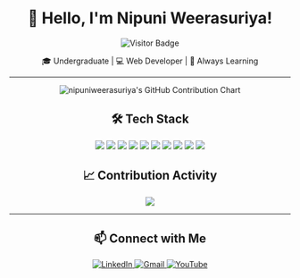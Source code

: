 <div align="center">

# 👋 Hello, I'm Nipuni Weerasuriya!

![Visitor Badge](https://komarev.com/ghpvc/?username=nipuniweerasuriya&label=Profile+views&color=0e75b6&style=flat)

🎓 Undergraduate | 💻 Web Developer | 🌱 Always Learning

</div>

---

<div align="center">
  <img src="https://ghchart.rshah.org/00bfff/nipuniweerasuriya" alt="nipuniweerasuriya's GitHub Contribution Chart" />
</div>



<div align="center">

## 🛠️ Tech Stack

<img src="https://img.shields.io/badge/HTML5-E34F26?style=for-the-badge&logo=html5&logoColor=white" />
<img src="https://img.shields.io/badge/CSS3-1572B6?style=for-the-badge&logo=css3&logoColor=white" />
<img src="https://img.shields.io/badge/Bootstrap-563D7C?style=for-the-badge&logo=bootstrap&logoColor=white" />
<img src="https://img.shields.io/badge/Java-ED8B00?style=for-the-badge&logo=openjdk&logoColor=white" />
<img src="https://img.shields.io/badge/PHP-777BB4?style=for-the-badge&logo=php&logoColor=white" />
<img src="https://img.shields.io/badge/MySQL-4479A1?style=for-the-badge&logo=mysql&logoColor=white" />
<img src="https://img.shields.io/badge/VS%20Code-007ACC?style=for-the-badge&logo=visual-studio-code&logoColor=white" />
<img src="https://img.shields.io/badge/IntelliJ%20IDEA-000000?style=for-the-badge&logo=intellij-idea&logoColor=white" />
<img src="https://img.shields.io/badge/NetBeans-1B6AC6?style=for-the-badge&logo=apache-netbeans-ide&logoColor=white" />
<img src="https://img.shields.io/badge/Figma-F24E1E?style=for-the-badge&logo=figma&logoColor=white" />

</div>



<div align="center">

## 📈 Contribution Activity

<img src="https://github-activity-graph.vercel.app/graph?username=nipuniweerasuriya&bg_color=1f1f1f&color=00bfff&line=00bfff&point=ffffff&area=true&hide_border=true" />

</div>



---

<div align="center">

## 📫 Connect with Me

<a href="https://www.linkedin.com/in/nipuni-weerasuriya-782990277/">
  <img src="https://img.shields.io/badge/LinkedIn-0077B5?style=for-the-badge&logo=linkedin&logoColor=white" alt="LinkedIn" />
</a>

<a href="mailto:nipuniweerasuriya2@gmail.com">
  <img src="https://img.shields.io/badge/Gmail-D14836?style=for-the-badge&logo=gmail&logoColor=white" alt="Gmail" />
</a>

<a href="https://www.youtube.com/@binarybrainprojects?si=gJC6TaON72WGNnfa">
  <img src="https://img.shields.io/badge/YouTube-FF0000?style=for-the-badge&logo=youtube&logoColor=white" alt="YouTube" />
</a>

</div>

